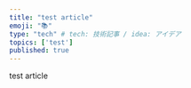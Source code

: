 ```yaml
---
title: "test article"
emoji: "📚"
type: "tech" # tech: 技術記事 / idea: アイデア
topics: ['test']
published: true
---
```


test article
